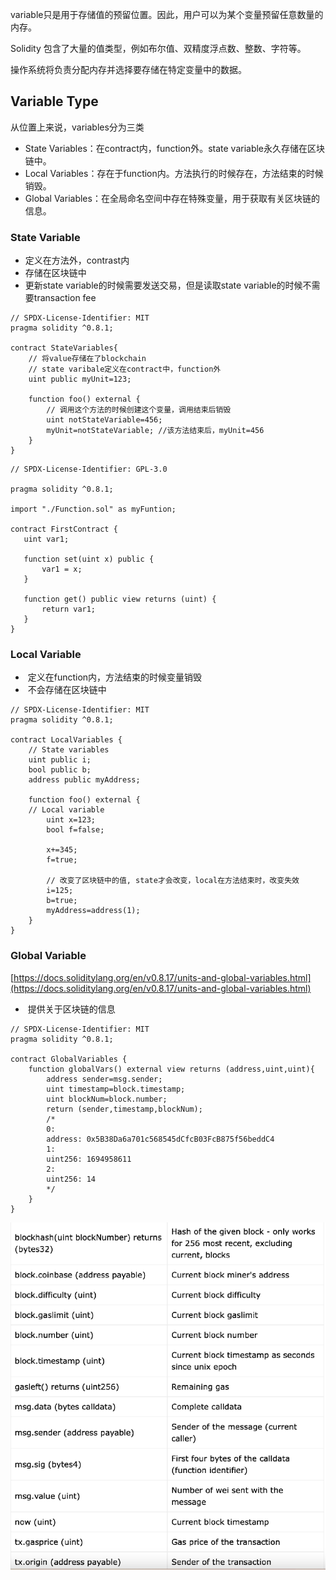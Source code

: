 variable只是用于存储值的预留位置。因此，用户可以为某个变量预留任意数量的内存。

Solidity 包含了大量的值类型，例如布尔值、双精度浮点数、整数、字符等。

操作系统将负责分配内存并选择要存储在特定变量中的数据。

## Variable Type

从位置上来说，variables分为三类

- State Variables：在contract内，function外。state variable永久存储在区块链中。
- Local Variables：存在于function内。方法执行的时候存在，方法结束的时候销毁。
- Global Variables：在全局命名空间中存在特殊变量，用于获取有关区块链的信息。



### State Variable

- 定义在方法外，contrast内
- 存储在区块链中
- 更新state variable的时候需要发送交易，但是读取state variable的时候不需要transaction fee

```solidity
// SPDX-License-Identifier: MIT
pragma solidity ^0.8.1;

contract StateVariables{
    // 将value存储在了blockchain
    // state varibale定义在contract中，function外
    uint public myUnit=123;

    function foo() external {
        // 调用这个方法的时候创建这个变量，调用结束后销毁
        uint notStateVariable=456;
        myUnit=notStateVariable; //该方法结束后，myUnit=456
    }
}
```



```solidity
// SPDX-License-Identifier: GPL-3.0

pragma solidity ^0.8.1;

import "./Function.sol" as myFuntion;

contract FirstContract {
   uint var1;

   function set(uint x) public {
       var1 = x;
   }

   function get() public view returns (uint) {
       return var1;
   }
}
```



### Local Variable

- ​	定义在function内，方法结束的时候变量销毁
- ​	不会存储在区块链中

```solidity
// SPDX-License-Identifier: MIT
pragma solidity ^0.8.1;

contract LocalVariables {
    // State variables  
    uint public i;
    bool public b;
    address public myAddress;

    function foo() external {
    // Local variable
        uint x=123;
        bool f=false;

        x+=345;
        f=true;

        // 改变了区块链中的值, state才会改变，local在方法结束时，改变失效
        i=125;
        b=true;
        myAddress=address(1);
    }
}
```



### Global Variable

[https://docs.soliditylang.org/en/v0.8.17/units-and-global-variables.html](https://docs.soliditylang.org/en/v0.8.17/units-and-global-variables.html)

- ​	提供关于区块链的信息

```solidity
// SPDX-License-Identifier: MIT
pragma solidity ^0.8.1;

contract GlobalVariables {
    function globalVars() external view returns (address,uint,uint){
        address sender=msg.sender;
        uint timestamp=block.timestamp;
        uint blockNum=block.number;
        return (sender,timestamp,blockNum);
        /*
        0:
        address: 0x5B38Da6a701c568545dCfcB03FcB875f56beddC4
        1:
        uint256: 1694958611
        2:
        uint256: 14
        */
    }
}
```

![image-20230924190900455](assets\image-20230924190900455.png)